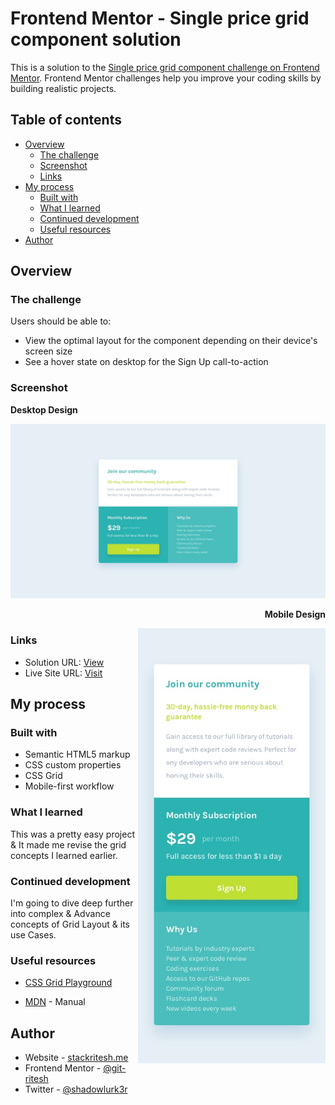 # Frontend Mentor - Single price grid component solution

This is a solution to the [Single price grid component challenge on Frontend Mentor](https://www.frontendmentor.io/challenges/single-price-grid-component-5ce41129d0ff452fec5abbbc). Frontend Mentor challenges help you improve your coding skills by building realistic projects. 

## Table of contents

- [Overview](#overview)
  - [The challenge](#the-challenge)
  - [Screenshot](#screenshot)
  - [Links](#links)
- [My process](#my-process)
  - [Built with](#built-with)
  - [What I learned](#what-i-learned)
  - [Continued development](#continued-development)
  - [Useful resources](#useful-resources)
- [Author](#author)


## Overview

### The challenge

Users should be able to:

- View the optimal layout for the component depending on their device's screen size
- See a hover state on desktop for the Sign Up call-to-action

### Screenshot

**Desktop Design**

![Desktop Design](design/desktop-design.jpg)

<p align="right"><b>Mobile Design</b></p>

<img align="right" width="300px" src="design/mobile-design.jpg">

### Links

- Solution URL: [View](https://www.frontendmentor.io/solutions/single-price-grid-component-responsive-jeRbNtJOJ-)
- Live Site URL: [Visit](https://git-ritesh.github.io/frontendmentor-challenges/single-price-grid-component-master/index.html)

## My process

### Built with

- Semantic HTML5 markup
- CSS custom properties
- CSS Grid
- Mobile-first workflow

### What I learned

This was a pretty easy project & It made me revise the grid concepts I learned earlier. 

### Continued development

I'm going to dive deep further into complex & Advance concepts of Grid Layout & its use Cases. 

### Useful resources

- [CSS Grid Playground](https://mozilladevelopers.github.io/playground/css-grid)

- [MDN](https://developer.mozilla.org/en-US/docs/Web/CSS/grid) - Manual

## Author

- Website - [stackritesh.me](https://www.stackritesh.me/)
- Frontend Mentor - [@git-ritesh](https://www.frontendmentor.io/profile/git-ritesh)
- Twitter - [@shadowlurk3r](https://www.twitter.com/shadowlurk3r)